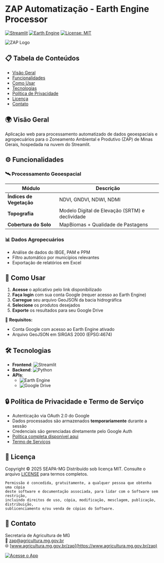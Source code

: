 # ZAP Automatização - Earth Engine Processor

[![Streamlit](https://img.shields.io/badge/Streamlit-Cloud-FF4B4B?style=for-the-badge&logo=Streamlit&logoColor=white)](https://streamlit.io)
[![Earth Engine](https://img.shields.io/badge/Google%20Earth%20Engine-API-4285F4?style=for-the-badge&logo=google&logoColor=white)](https://earthengine.google.com)
[![License: MIT](https://img.shields.io/badge/License-MIT-yellow.svg?style=for-the-badge)](https://opensource.org/licenses/MIT)

![ZAP Logo](https://i.postimg.cc/c4VZ0fQw/zap-logo.png)

## 📋 Tabela de Conteúdos
- [Visão Geral](#-visão-geral)
- [Funcionalidades](#%EF%B8%8F-funcionalidades)
- [Como Usar](#-como-usar)
- [Tecnologias](#%EF%B8%8F-tecnologias)
- [Política de Privacidade](#-política-de-privacidade-e-termo-de-serviço)
- [Licença](#-licença)
- [Contato](#-contato)

## 🌍 Visão Geral
Aplicação web para processamento automatizado de dados geoespaciais e agropecuários para o Zoneamento Ambiental e Produtivo (ZAP) de Minas Gerais, hospedada na nuvem do Streamlit.

## ⚙️ Funcionalidades

### 🛰️ Processamento Geoespacial
| Módulo | Descrição |
|--------|-----------|
| **Índices de Vegetação** | NDVI, GNDVI, NDWI, NDMI |
| **Topografia** | Modelo Digital de Elevação (SRTM) e declividade |
| **Cobertura do Solo** | MapBiomas + Qualidade de Pastagens |

### 📊 Dados Agropecuários
- Análise de dados do IBGE, PAM e PPM
- Filtro automático por municípios relevantes
- Exportação de relatórios em Excel

## 🚀 Como Usar
1. **Acesse** o aplicativo pelo link disponibilizado
2. **Faça login** com sua conta Google (requer acesso ao Earth Engine)
3. **Carregue** seu arquivo GeoJSON da bacia hidrográfica
4. **Selecione** os produtos desejados
5. **Exporte** os resultados para seu Google Drive

📌 **Requisitos:**
- Conta Google com acesso ao Earth Engine ativado
- Arquivo GeoJSON em SIRGAS 2000 (EPSG:4674)

## 🛠️ Tecnologias
- **Frontend**: ![Streamlit](https://img.shields.io/badge/Streamlit-1.22+-FF4B4B)
- **Backend**: ![Python](https://img.shields.io/badge/Python-3.8+-blue)
- **APIs**: 
  - ![Earth Engine](https://img.shields.io/badge/Earth_Engine_API-v1.0-orange)
  - ![Google Drive](https://img.shields.io/badge/Google_Drive_API-v3-blue)

## 🔒 Política de Privacidade e Termo de Serviço
- Autenticação via OAuth 2.0 do Google
- Dados processados são armazenados **temporariamente** durante a sessão
- Credenciais são gerenciadas diretamente pelo Google Auth
- [Política completa disponível aqui]([#](https://github.com/guihleao/zap_mg/security/policy))
- [Termo de Serviços]([#](https://github.com/guihleao/zap_mg/security/policy))

## 📜 Licença
Copyright © 2025 SEAPA-MG
Distribuído sob licença MIT. Consulte o arquivo [LICENSE](LICENSE) para termos completos.

```text
Permissão é concedida, gratuitamente, a qualquer pessoa que obtenha uma cópia
deste software e documentação associada, para lidar com o Software sem restrição,
incluindo direitos de uso, cópia, modificação, mesclagem, publicação, distribuição,
sublicenciamento e/ou venda de cópias do Software.
```

## 📧 Contato
Secretaria de Agricultura de MG  
📩 [zap@agricultura.mg.gov.br](mailto:zap@agricultura.mg.gov.br)  
🌐 [www.agricultura.mg.gov.br/zap](https://www.agricultura.mg.gov.br/zap)

[![Acesse o App](https://img.shields.io/badge/ACESSE_O_APP_AQUI-FF6B6B?style=for-the-badge&logo=google-chrome&logoColor=white)](https://zap-mg.streamlit.app)
